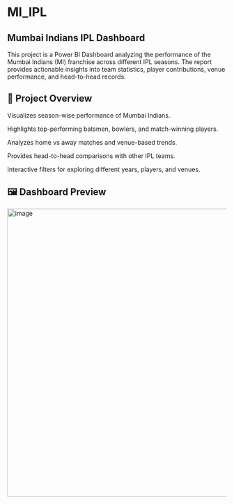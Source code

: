 # MI_IPL
## Mumbai Indians IPL Dashboard

This project is a Power BI Dashboard analyzing the performance of the Mumbai Indians (MI) franchise across different IPL seasons. The report provides actionable insights into team statistics, player contributions, venue performance, and head-to-head records.

## 🚀 Project Overview

Visualizes season-wise performance of Mumbai Indians.

Highlights top-performing batsmen, bowlers, and match-winning players.

Analyzes home vs away matches and venue-based trends.

Provides head-to-head comparisons with other IPL teams.

Interactive filters for exploring different years, players, and venues.

## 🖼️ Dashboard Preview

<img width="1171" height="662" alt="image" src="https://github.com/user-attachments/assets/6b73e76b-39ab-4bdf-a2e9-8af5d8d36b82" />
